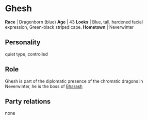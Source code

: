 # Ghesh
**Race** | Dragonborn (blue)
**Age** | 43
**Looks** | Blue, tall, hardened facial expression, Green-black striped cape.
**Hometown** | Neverwinter

## Personality
quiet type, controlled

## Role
Ghesh is part of the diplomatic presence of the chromatic dragons in Neverwinter, he is the boss of [Bharash](Bharash)

## Party relations
none

